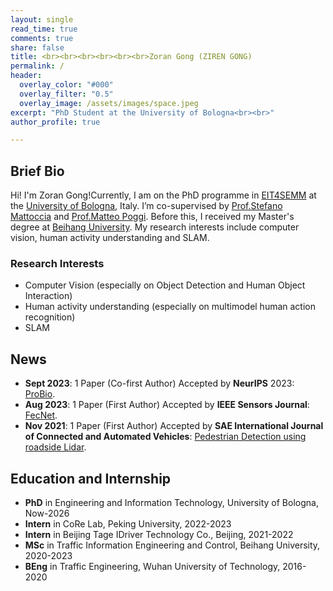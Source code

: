 ```yaml
---
layout: single
read_time: true
comments: true
share: false
title: <br><br><br><br><br><br>Zoran Gong (ZIREN GONG)
permalink: /
header:
  overlay_color: "#000"
  overlay_filter: "0.5"
  overlay_image: /assets/images/space.jpeg
excerpt: "PhD Student at the University of Bologna<br><br>"
author_profile: true

---
```


## Brief Bio

Hi! I'm Zoran Gong!Currently, I am on the PhD programme in [EIT4SEMM](https://phd.unibo.it/eit4semm/en) at the [University of Bologna](https://www.unibo.it/en), Italy. I’m co-supervised by [Prof.Stefano Mattoccia](http://vision.deis.unibo.it/~smatt/Site/Home.html) and [Prof.Matteo Poggi](https://mattpoggi.github.io/). Before this, I received my Master's degree at [Beihang University](https://ev.buaa.edu.cn/). My research interests include computer vision, human activity understanding and SLAM.

### Research Interests

* Computer Vision (especially on Object Detection and Human Object Interaction)
* Human activity understanding (especially on multimodel human action recognition)
* SLAM

## News

* **Sept 2023**: 1 Paper (Co-first Author) Accepted by **NeurIPS** 2023: [ProBio](https://nips.cc/virtual/2023/poster/73683).
* **Aug 2023**: 1 Paper (First Author) Accepted by **IEEE Sensors Journal**: [FecNet](https://ieeexplore.ieee.org/document/10223730).
* **Nov 2021**: 1 Paper (First Author) Accepted by **SAE International Journal of Connected and Automated Vehicles**: [Pedestrian Detection using roadside Lidar](https://www.sae.org/publications/technical-papers/content/12-04-04-0031/).

## Education and Internship

* **PhD** in Engineering and Information Technology, University of Bologna, Now-2026
* **Intern** in CoRe Lab, Peking University, 2022-2023
* **Intern** in Beijing Tage IDriver Technology Co., Beijing, 2021-2022
* **MSc** in Traffic Information Engineering and Control, Beihang University, 2020-2023
* **BEng** in Traffic Engineering, Wuhan University of Technology, 2016-2020
